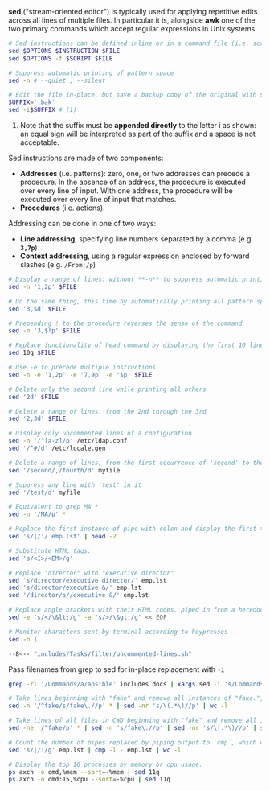 **sed** ("stream-oriented editor") is typically used for applying repetitive edits across all lines of multiple files. 
In particular it is, alongside **awk** one of the two primary commands which accept regular expressions in Unix systems. 

```sh
# Sed instructions can be defined inline or in a command file (i.e. script).
sed $OPTIONS $INSTRUCTION $FILE
sed $OPTIONS -f $SCRIPT $FILE
```

```sh
# Suppress automatic printing of pattern space
sed -n # --quiet , --silent

# Edit the file in-place, but save a backup copy of the original with $SUFFIX appended to the filename.
SUFFIX='.bak'
sed -i$SUFFIX # (1)
```

1. Note that the suffix must be **appended directly** to the letter i as shown: an equal sign will be interpreted as part of the suffix and a space is not acceptable.

Sed instructions are made of two components: 

- **Addresses** (i.e. patterns): zero, one, or two addresses can precede a procedure. In the absence of an address, the procedure is executed over every line of input. With one address, the procedure will be executed over every line of input that matches.
- **Procedures** (i.e. actions).


Addressing can be done in one of two ways:

- **Line addressing**, specifying line numbers separated by a comma (e.g. **`3,7p`**)
- **Context addressing**, using a regular expression enclosed by forward slashes (e.g. `/From:/p`)

```sh title="Line addressing"
# Display a range of lines: without **-n** to suppress automatic printing of pattern space, each line will be printed twice
sed -n '1,2p' $FILE

# Do the same thing, this time by automatically printing all pattern space but suppressing from the third line on. $ refers to the last line
sed '3,$d' $FILE

# Prepending ! to the procedure reverses the sense of the command
sed -n '3,$!p' $FILE

# Replace functionality of head command by displaying the first 10 lines, then quitting
sed 10q $FILE

# Use -e to precede multiple instructions
sed -n -e '1,2p' -e '7,9p' -e '$p' $FILE

# Delete only the second line while printing all others
sed '2d' $FILE

# Delete a range of lines: from the 2nd through the 3rd
sed '2,3d' $FILE
```

```sh title="Context addressing"
# Display only uncommented lines of a configuration
sed -n '/^[a-z]/p' /etc/ldap.conf
sed '/^#/d' /etc/locale.gen

# Delete a range of lines, from the first occurrence of 'second' to the line with the first occurrence of 'fourth'
sed '/second/,/fourth/d' myfile

# Suppress any line with 'test' in it
sed '/test/d' myfile

# Equivalent to grep MA *
sed -n '/MA/p' *

# Replace the first instance of pipe with colon and display the first two lines.
sed 's/|/:/ emp.lst' | head -2

# Substitute HTML tags:
sed 's/<I>/<EM>/g'

# Replace "director" with "executive director"
sed 's/director/executive director/' emp.lst
sed 's/director/executive &/' emp.lst
sed '/director/s//executive &/' emp.lst

# Replace angle brackets with their HTML codes, piped in from a heredoc:
sed -e 's/</\&lt;/g' -e 's/>/\&gt;/g' << EOF
```

```sh
# Monitor characters sent by terminal according to keypresses
sed -n l

--8<-- "includes/Tasks/filter/uncommented-lines.sh"
```

Pass filenames from grep to sed for in-place replacement with `-i`

```sh
grep -rl '/Commands/a/ansible' includes docs | xargs sed -i 's/Commands\/a/cmd\/ansible/g'
```

```sh title="Piping statements together"
# Take lines beginning with "fake" and remove all instances of "fake.", piping them... remove all parentheses with content and count lines of output (results)
sed -n '/^fake/s/fake\.//p' * | sed -nr 's/\(.*\)//p' | wc -l

# Take lines of all files in CWD beginning with "fake" and remove all instances of string "fake." Then remove all parentheses with any content within them and print only the top 10 lines
sed -ne '/^fake/p' * | sed -n 's/fake\.//p' | sed -nr 's/\(.*\)//p' | sed 11q

# Count the number of pipes replaced by piping output to `cmp`, which will use the `-l` option to output byte numbers of differing values, then counting the lines of output (YUG:456)
sed 's/|/:/g' emp.lst | cmp -l - emp.lst | wc -l

# Display the top 10 processes by memory or cpu usage.
ps axch -o cmd,%mem --sort=-%mem | sed 11q
ps axch -o cmd:15,%cpu --sort=-%cpu | sed 11q
```
